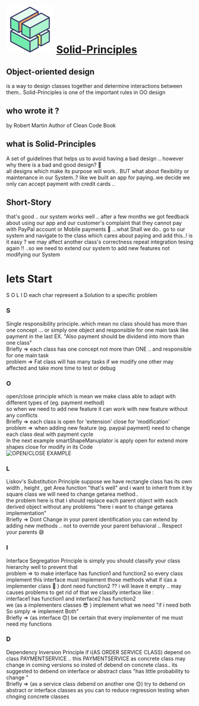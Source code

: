 

# ![me](4791290.png)        [Solid-Principles](https://en.wikipedia.org/wiki/SOLID)

## Object-oriented design 
is a way to design classes together and determine interactions  between them..
Solid-Principles is one of the important rules in OO design 
## who wrote it ?
by Robert Martin Author of Clean Code Book
## what is Solid-Principles 
A set of guidelines that helps us to avoid having a bad design .. however why there is a bad and good design? 🤨
<br />all designs which make its purpose will work.. BUT what about flexibility or maintenance in our System..?
like we built an app for paying..we decide we only can accept payment with credit cards ..
## Short-Story
that's good .. our system works well .. after a few months we got feedback about using our app and our customer's
complaint that they cannot pay with PayPal account or Mobile payments 🥺 ...what Shall we do..
go to our system and navigate to the class which cares about paying and add this..! is it easy ?
we may affect another class's correctness repeat integration tesing again !! ..so we need to extend our system to add new features not modifying our System
# lets Start
 S O L I D each char represent a Solution to a specific problem
### S
Single responsibility principle..which mean no class should has more than one  concept ... or simply one object and responsible for one main task like payment in the last EX. "Also payment should be dividend into more than one class"
 <br />Briefly => each class has one concept not more than ONE .. and responsible for one main task
 <br />problem => Fat class will has many tasks if we modify one other may affected and take more time to test or debug
### O
open/close principle which is mean we make class able to adapt with different types of (eg. payment method)
 <br /> so when we need to add new feature it can work with new feature without any conflicts 
 <br />Briefly => each class is open for 'extension' close for 'modification' 
 <br />problem => when adding new feature (eg. paypal payment)  need to change each class deal with payment cycle 
 <br /> In the next example smartShapeManuplator is apply open for extend more shapes close for modify in its Code  
 ![OPEN/CLOSE EXAMPLE](https://player.slideplayer.com/15/4573787/data/images/img8.png)
 ### L
 Liskov's Substitution Principle 
 suppose we have rectangle class has its own width , height , get Area function "that's well"
 and i want to inherit from it by square class we will need to change getarea method..
 <br />the problem here is that  i should replace each parent object  with each derived object without any problems "here i want to change getarea implementation"
 <br />Briefly => Dont Change in your parent identification you can extend by adding new methods .. 
  not to override your parent behavioral .. Respect your parents 😅
  ### I
  Interface Segregation Principle is simply you should classify your class hierarchy well to prevent that
  <br /> problem => to make interface has function1 and function2 so every class implement this interface must implement those methods
  what if i(as a implementer class 🧐 ) dont need function2 ?? i will leave it empty .. may causes problems 
  to get rid of that we classify interface like :
  <br />interface1 has function1 and interface2 has function2  
  we (as a implementers classes 😎 ) implement what we need "if i need both So simply => implement Both"
   <br />Briefly => (as interface 😊) be certain that every implementer of me  must need my functions
   ### D
   Dependency Inversion Principle 
   if i(AS ORDER SERVICE CLASS) depend on class PAYMENTSERVICE .. this PAYMENTSERVICE as concrete class may change in coming versions
   so insted of debend on concrete class.. its suggested to debend on interface or abstract class "has little probability to change "
   <br />Briefly => (as  a service class debend on another one 😊) try to debend on abstract or interface classes as you can to reduce regression testing when chnging concrete classes
   



 
 
